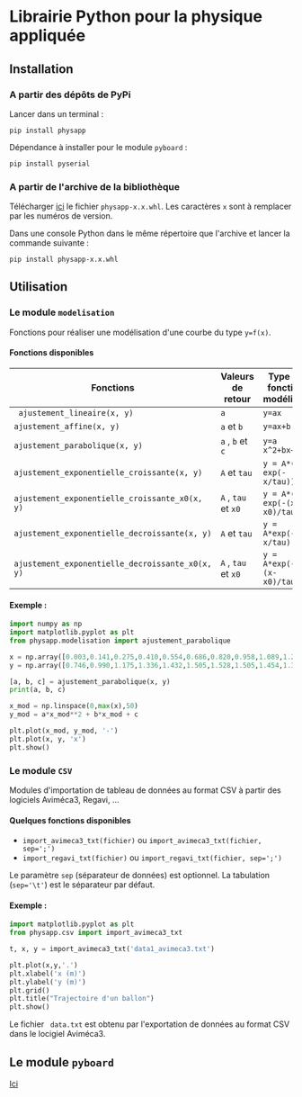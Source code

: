 # Librairie Python pour la physique appliquée

## Installation

### A partir des dépôts de PyPi

Lancer dans un terminal :

    pip install physapp

Dépendance à installer pour le module `pyboard` :

```python
pip install pyserial
```

### A partir de l'archive de la bibliothèque

Télécharger [ici](https://pypi.org/project/physapp/#files) le fichier `physapp-x.x.whl`. Les caractères `x` sont à remplacer par les numéros de version.

Dans une console Python dans le même répertoire que l'archive et lancer la commande suivante :

    pip install physapp-x.x.whl

## Utilisation

### Le module `modelisation`

Fonctions pour réaliser une modélisation d'une courbe du type `y=f(x)`.

#### Fonctions disponibles

| Fonctions                                         | Valeurs de retour    | Type de fonction modélisée   |
| ------------------------------------------------- | -------------------- | ---------------------------- |
| ` ajustement_lineaire(x, y)`                      | `a`                  | `y=ax​`                      |
| `ajustement_affine(x, y)`                         | `a`  et `b`          | `y=ax+b​`                    |
| `ajustement_parabolique(x, y)`                    | `a` , `b` et  `c`    | `y=a x^2+bx+c​`              |
| `ajustement_exponentielle_croissante(x, y)`       | `A`  et `tau`        | `y = A*(1-exp(-x/tau))`      |
| `ajustement_exponentielle_croissante_x0(x, y)`    | `A` , `tau` et  `x0` | `y = A*(1-exp(-(x-x0)/tau))` |
| `ajustement_exponentielle_decroissante(x, y)`     | `A`  et `tau`        | `y = A*exp(-x/tau)`          |
| `ajustement_exponentielle_decroissante_x0(x, y) ` | `A` , `tau` et  `x0` | `y = A*exp(-(x-x0)/tau)`     |

#### Exemple :

```python
import numpy as np
import matplotlib.pyplot as plt
from physapp.modelisation import ajustement_parabolique

x = np.array([0.003,0.141,0.275,0.410,0.554,0.686,0.820,0.958,1.089,1.227,1.359,1.490,1.599,1.705,1.801])
y = np.array([0.746,0.990,1.175,1.336,1.432,1.505,1.528,1.505,1.454,1.355,1.207,1.018,0.797,0.544,0.266])

[a, b, c] = ajustement_parabolique(x, y)
print(a, b, c)

x_mod = np.linspace(0,max(x),50)
y_mod = a*x_mod**2 + b*x_mod + c

plt.plot(x_mod, y_mod, '-')
plt.plot(x, y, 'x')
plt.show()
```

### Le module `CSV`

Modules d'importation de tableau de données au format CSV à partir des logiciels Aviméca3, Regavi, ...

#### Quelques fonctions disponibles

* `import_avimeca3_txt(fichier)`  ou `import_avimeca3_txt(fichier, sep=';')`
* `import_regavi_txt(fichier)`  ou `import_regavi_txt(fichier, sep=';')` 

Le paramètre `sep` (séparateur de données) est optionnel. La tabulation (`sep='\t'`) est le séparateur par défaut.

#### Exemple :

```python
import matplotlib.pyplot as plt
from physapp.csv import import_avimeca3_txt

t, x, y = import_avimeca3_txt('data1_avimeca3.txt')

plt.plot(x,y,'.')
plt.xlabel('x (m)')
plt.ylabel('y (m)')
plt.grid()
plt.title("Trajectoire d'un ballon")
plt.show()
```

Le fichier ` data.txt` est obtenu par l'exportation de données au format CSV dans le locigiel Aviméca3.

## Le module `pyboard`

[Ici](pyboard.md)
